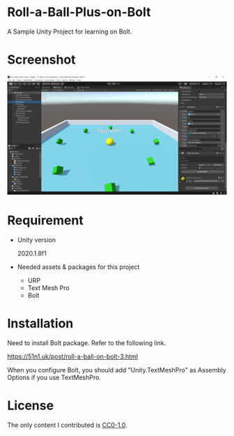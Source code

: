 # Roll-a-Ball-Plus-on-Bolt

A Sample Unity Project for learning on Bolt.

# Screenshot

![2020-10-09](screenshot.png)

# Requirement

* Unity version

  2020.1.8f1

* Needed assets & packages for this project
  * URP
  * Text Mesh Pro
  * Bolt 

# Installation

Need to install Bolt package. Refer to the following link.

https://51n1.uk/post/roll-a-ball-on-bolt-3.html

When you configure Bolt, you should add "Unity.TextMeshPro" as Assembly Options if you use TextMeshPro.

# License

The only content I contributed is [CC0-1.0](https://creativecommons.org/publicdomain/zero/1.0/).

